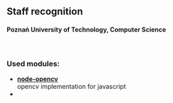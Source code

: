 <h2>Staff recognition</h2>
<h4>Poznań University of Technology, Computer Science</h4>
</br>
<h3>Used modules:</h3>
<ul>
  <li>
    <strong><a href="https://github.com/peterbraden/node-opencv">node-opencv</a></strong></br>
    opencv implementation for javascript
  </li>
  <li>
    
  </li>
</ul>
